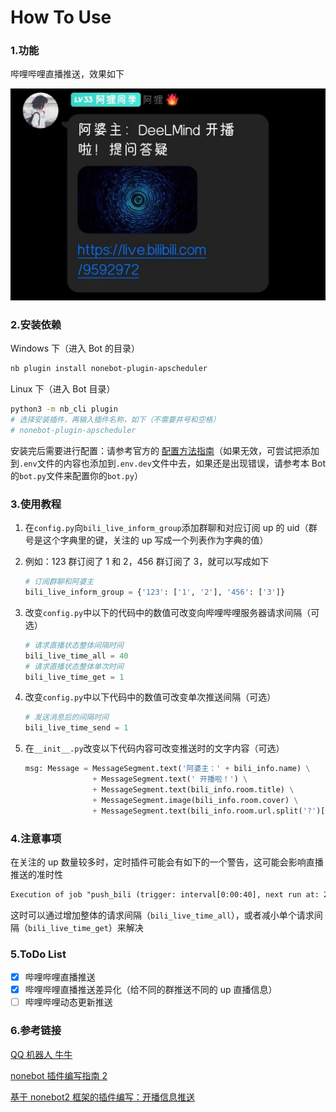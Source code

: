 # How To Use

### 1.功能

哔哩哔哩直播推送，效果如下

![bili_live](../../../img/bili_live.jpg)


### 2.安装依赖

Windows 下（进入 Bot 的目录）

```bash
nb plugin install nonebot-plugin-apscheduler
```

Linux 下（进入 Bot 目录）

```bash
python3 -m nb_cli plugin
# 选择安装插件，再输入插件名称，如下（不需要井号和空格）
# nonebot-plugin-apscheduler
```

安装完后需要进行配置：请参考官方的 [配置方法指南](https://v2.nonebot.dev/docs/advanced/scheduler)（如果无效，可尝试把添加到`.env`文件的内容也添加到`.env.dev`文件中去，如果还是出现错误，请参考本 Bot 的`bot.py`文件来配置你的`bot.py`）

### 3.使用教程

1. 在`config.py`向`bili_live_inform_group`添加群聊和对应订阅 up 的 uid（群号是这个字典里的键，关注的 up 写成一个列表作为字典的值）

2. 例如：123 群订阅了 1 和 2，456 群订阅了 3，就可以写成如下

   ```python
   # 订阅群聊和阿婆主
   bili_live_inform_group = {'123': ['1', '2'], '456': ['3']}
   ```

3. 改变`config.py`中以下的代码中的数值可改变向哔哩哔哩服务器请求间隔（可选）

   ```python
   # 请求直播状态整体间隔时间
   bili_live_time_all = 40
   # 请求直播状态整体单次时间
   bili_live_time_get = 1
   ```

4. 改变`config.py`中以下代码中的数值可改变单次推送间隔（可选）

   ```python
   # 发送消息后的间隔时间
   bili_live_time_send = 1
   ```

5. 在`__init__.py`改变以下代码内容可改变推送时的文字内容（可选）

   ```python
   msg: Message = MessageSegment.text('阿婆主：' + bili_info.name) \
                  + MessageSegment.text(' 开播啦！') \
                  + MessageSegment.text(bili_info.room.title) \
                  + MessageSegment.image(bili_info.room.cover) \
                  + MessageSegment.text(bili_info.room.url.split('?')[0])
   ```

### 4.注意事项

在关注的 up 数量较多时，定时插件可能会有如下的一个警告，这可能会影响直播推送的准时性

```txt
Execution of job "push_bili (trigger: interval[0:00:40], next run at: 2022-05-03 11:08:31 CST)" skipped: maximum number of running instances reached (1)
```

这时可以通过增加整体的请求间隔（`bili_live_time_all`），或者减小单个请求间隔（`bili_live_time_get`）来解决

### 5.ToDo List

- [x] 哔哩哔哩直播推送
- [x] 哔哩哔哩直播推送差异化（给不同的群推送不同的 up 直播信息）
- [ ] 哔哩哔哩动态更新推送

### 6.参考链接

[QQ 机器人 牛牛](https://github.com/InvoluteHell/Pallas-Bot)

[nonebot 插件编写指南 2](https://blog.csdn.net/a1255652/article/details/118740313)

[基于 nonebot2 框架的插件编写：开播信息推送](https://kusarinoshojo.space/2022/01/18/nonebot2-python-api/)